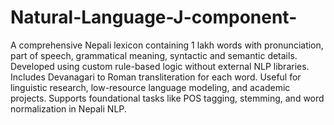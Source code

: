 # Natural-Language-J-component-
A comprehensive Nepali lexicon containing 1 lakh words with pronunciation, part of speech, grammatical meaning, syntactic and semantic details.
Developed using custom rule-based logic without external NLP libraries.
Includes Devanagari to Roman transliteration for each word.
Useful for linguistic research, low-resource language modeling, and academic projects.
Supports foundational tasks like POS tagging, stemming, and word normalization in Nepali NLP.
